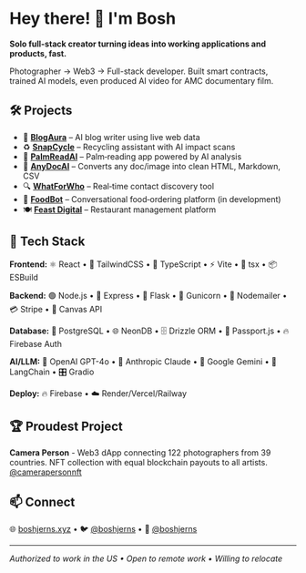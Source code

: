 # Hey there! 👋 I'm Bosh

**Solo full-stack creator turning ideas into working applications and products, fast.**

Photographer → Web3 → Full-stack developer. Built smart contracts, trained AI models, even produced AI video for AMC documentary film.

## 🛠️ Projects

- 🤖 **[BlogAura](https://blogaura.ai)** – AI blog writer using live web data
- ♻️ **[SnapCycle](https://snapcycle.fun)** – Recycling assistant with AI impact scans
- 🔮 **[PalmReadAI](https://palmreadai.com)** – Palm‑reading app powered by AI analysis
- 📄 **[AnyDocAI](https://anydocai.com)** – Converts any doc/image into clean HTML, Markdown, CSV
- 🔍 **[WhatForWho](https://whatforwho.xyz)** – Real‑time contact discovery tool
- 🍔 **[FoodBot](https://foodbot.shop)** – Conversational food‑ordering platform (in development)
- 🍽️ **[Feast Digital](https://feast.digital)** – Restaurant management platform

## 🧠 Tech Stack

**Frontend:** ⚛️ React • 🎨 TailwindCSS • 📝 TypeScript • ⚡ Vite • 🔧 tsx • 📦 ESBuild

**Backend:** 🟢 Node.js • 🚀 Express • 🐍 Flask • 🦄 Gunicorn • 📧 Nodemailer • 💳 Stripe • 🎨 Canvas API

**Database:** 🐘 PostgreSQL • 🌐 NeonDB • 🗄️ Drizzle ORM • 🛂 Passport.js • 🔥 Firebase Auth

**AI/LLM:** 🤖 OpenAI GPT-4o • 🧠 Anthropic Claude • 💎 Google Gemini • 🔗 LangChain • 🎛️ Gradio

**Deploy:** 🔥 Firebase • ☁️ Render/Vercel/Railway

## 🏆 Proudest Project

**Camera Person** - Web3 dApp connecting 122 photographers from 39 countries. NFT collection with equal blockchain payouts to all artists. [@camerapersonnft](https://twitter.com/camerapersonnft)

## 📫 Connect

🌐 [boshjerns.xyz](https://www.boshjerns.xyz/) • 🐦 [@boshjerns](https://twitter.com/boshjerns) • 💼 [@boshjerns](https://github.com/boshjerns)

---

*Authorized to work in the US • Open to remote work • Willing to relocate* 
